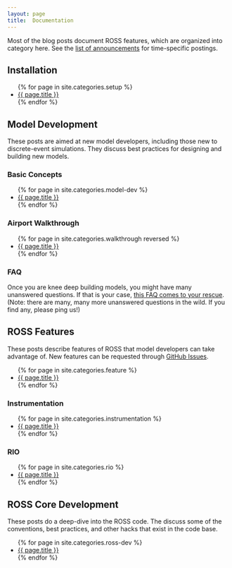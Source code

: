 ```yaml
---
layout: page
title:  Documentation
---
```


Most of the blog posts document ROSS features, which are organized into category here.
See the [list of announcements](./announcements.html) for time-specific postings.

## Installation

<ul>
{% for page in site.categories.setup %}
  <li><a href="{{ page.url | prepend: site.baseurl }}">{{ page.title }}</a></li>
{% endfor %}
</ul>

## Model Development

These posts are aimed at new model developers, including those new to discrete-event simulations.
They discuss best practices for designing and building new models.

### Basic Concepts

<ul>
{% for page in site.categories.model-dev %}
  <li><a href="{{ page.url | prepend: site.baseurl }}">{{ page.title }}</a></li>
{% endfor %}
</ul>

### Airport Walkthrough

<ul>
{% for page in site.categories.walkthrough reversed %}
  <li><a href="{{ page.url | prepend: site.baseurl }}">{{ page.title }}</a></li>
{% endfor %}
</ul>

### FAQ

Once you are knee deep building models, you might have many unanswered questions.
If that is your case, [this FAQ comes to your rescue](./faq/usage-faq.html). (Note: there
are many, many more unanswered questions in the wild. If you find any, please ping us!)

## ROSS Features

These posts describe features of ROSS that model developers can take advantage of.
New features can be requested through [GitHub Issues](http://github.com/ross-org/ROSS/issues).

<ul>
{% for page in site.categories.feature %}
  <li><a href="{{ page.url | prepend: site.baseurl }}">{{ page.title }}</a></li>
{% endfor %}
</ul>

### Instrumentation
<ul>
{% for page in site.categories.instrumentation %}
  <li><a href="{{ page.url | prepend: site.baseurl }}">{{ page.title }}</a></li>
{% endfor %}
</ul>

### RIO

<ul>
{% for page in site.categories.rio %}
  <li><a href="{{ page.url | prepend: site.baseurl }}">{{ page.title }}</a></li>
{% endfor %}
</ul>

## ROSS Core Development

These posts do a deep-dive into the ROSS code.
The discuss some of the conventions, best practices, and other hacks that exist in the code base.

<ul>
{% for page in site.categories.ross-dev %}
  <li><a href="{{ page.url | prepend: site.baseurl }}">{{ page.title }}</a></li>
{% endfor %}
</ul>
